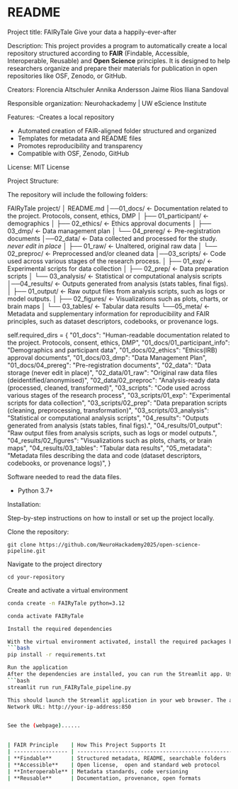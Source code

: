 README
======

Project title:
FAIRyTale 
Give your data a happily-ever-after

Description: 
This project provides a program to automatically create a local repository structured according to **FAIR** (Findable, Accessible, Interoperable, Reusable) and **Open Science** principles. It is designed to help researchers organize and prepare their materials for publication in open repositories like OSF, Zenodo, or GitHub.

Creators:
Florencia Altschuler
Annika Andersson
Jaime Rios
Iliana Sandoval

Responsible organization:
Neurohackademy | UW eScience Institute

Features:
-Creates a local repository
- Automated creation of FAIR-aligned folder structured and organized
- Templates for metadata and README files
- Promotes reproducibility and transparency
- Compatible with OSF, Zenodo, GitHub

License:
MIT License

Project Structure:

The repository will include the following folders:

FAIRyTale project/
│  README.md
│──01_docs/                    ← Documentation related to the project. Protocols, consent, ethics, DMP
│      ├── 01_participant/     ← demographics
│      ├── 02_ethics/          ← Ethics approval documents
│      ├── 03_dmp/             ← Data management plan
│      └── 04_prereg/          ← Pre-registration documents
│──02_data/                    ← Data collected and processed for the study. *never edit in place*
│      ├── 01_raw/             ← Unaltered, original raw data
│      └── 02_preproc/         ← Preprocessed and/or cleaned data
│──03_scripts/                  ← Code used across various stages of the research process.
│      ├── 01_exp/             ← Experimental scripts for data collection
│      ├── 02_prep/            ← Data preparation scripts
│      └── 03_analysis/        ← Statistical or computational analysis scripts
│──04_results/                 ← Outputs generated from analysis (stats tables, final figs).
│      ├── 01_output/          ← Raw output files from analysis scripts, such as logs or model outputs.
│      ├── 02_figures/         ← Visualizations such as plots, charts, or brain maps
│      └── 03_tables/          ← Tabular data results
└──05_meta/                    ← Metadata and supplementary information for reproducibility and FAIR principles, such as dataset descriptors, codebooks, or provenance logs.


self.required_dirs = {
            "01_docs": "Human-readable documentation related to the project. Protocols, consent, ethics, DMP",
            "01_docs/01_participant_info": "Demographics and participant data",
            "01_docs/02_ethics": "Ethics(IRB) approval documents",
            "01_docs/03_dmp": "Data Management Plan",
            "01_docs/04_prereg": "Pre-registration documents",
            "02_data": "Data storage (never edit in place)",
            "02_data/01_raw": "Original raw data files (deidentified/anonymised)",
            "02_data/02_preproc": "Analysis-ready data (processed, cleaned, transformed)",
            "03_scripts": "Code used across various stages of the research process",
            "03_scripts/01_exp": "Experimental scripts for data collection",
            "03_scripts/02_prep": "Data preparation scripts (cleaning, preprocessing, transformation)",
            "03_scripts/03_analysis": "Statistical or computational analysis scripts",
            "04_results": "Outputs generated from analysis (stats tables, final figs).",
            "04_results/01_output": "Raw output files from analysis scripts, such as logs or model outputs.",
            "04_results/02_figures": "Visualizations such as plots, charts, or brain maps",
            "04_results/03_tables": "Tabular data results",
            "05_metadata": "Metadata files describing the data and code (dataset descriptors, codebooks, or provenance logs)",
        }


Software needed to read the data files.
- Python 3.7+ 

Installation:

Step-by-step instructions on how to install or set up the project locally.


Clone the repository:


```
git clone https://github.com/NeuroHackademy2025/open-science-pipeline.git
```


Navigate to the project directory

```
cd your-repository
```

Create and activate a virtual environment

```bash
conda create -n FAIRyTale python=3.12

conda activate FAIRyTale

Install the required dependencies

With the virtual environment activated, install the required packages by running:
```bash
pip install -r requirements.txt

Run the application
After the dependencies are installed, you can run the Streamlit app. Use the following command to start the app:
```bash
streamlit run run_FAIRyTale_pipeline.py

This should launch the Streamlit application in your web browser. The application will be available at:, 
Network URL: http://your-ip-address:850


See the (webpage)......
 

| FAIR Principle    | How This Project Supports It                      |
| ----------------- | ------------------------------------------------- |
| **Findable**      | Structured metadata, README, searchable folders   |
| **Accessible**    | Open license,  open and standard web protocol     |
| **Interoperable** | Metadata standards, code versioning               |
| **Reusable**      | Documentation, provenance, open formats           |



